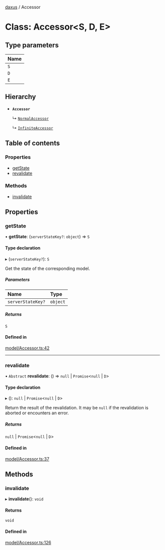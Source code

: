 [daxus](../README.md) / Accessor

# Class: Accessor<S, D, E\>

## Type parameters

| Name |
| :------ |
| `S` |
| `D` |
| `E` |

## Hierarchy

- **`Accessor`**

  ↳ [`NormalAccessor`](NormalAccessor.md)

  ↳ [`InfiniteAccessor`](InfiniteAccessor.md)

## Table of contents

### Properties

- [getState](Accessor.md#getstate)
- [revalidate](Accessor.md#revalidate)

### Methods

- [invalidate](Accessor.md#invalidate)

## Properties

### getState

• **getState**: (`serverStateKey?`: `object`) => `S`

#### Type declaration

▸ (`serverStateKey?`): `S`

Get the state of the corresponding model.

##### Parameters

| Name | Type |
| :------ | :------ |
| `serverStateKey?` | `object` |

##### Returns

`S`

#### Defined in

[model/Accessor.ts:42](https://github.com/jason89521/react-fetch/blob/1011800/src/lib/model/Accessor.ts#L42)

___

### revalidate

• `Abstract` **revalidate**: () => ``null`` \| `Promise`<``null`` \| `D`\>

#### Type declaration

▸ (): ``null`` \| `Promise`<``null`` \| `D`\>

Return the result of the revalidation. It may be `null` if the revalidation is aborted or encounters an error.

##### Returns

``null`` \| `Promise`<``null`` \| `D`\>

#### Defined in

[model/Accessor.ts:37](https://github.com/jason89521/react-fetch/blob/1011800/src/lib/model/Accessor.ts#L37)

## Methods

### invalidate

▸ **invalidate**(): `void`

#### Returns

`void`

#### Defined in

[model/Accessor.ts:126](https://github.com/jason89521/react-fetch/blob/1011800/src/lib/model/Accessor.ts#L126)
